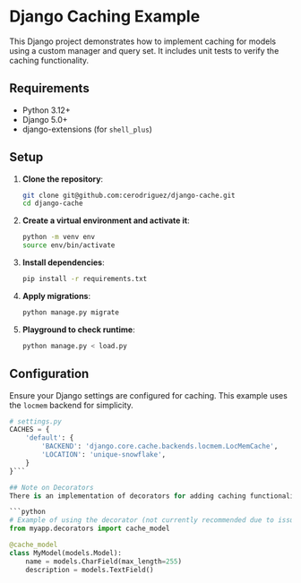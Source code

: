 # Django Caching Example

This Django project demonstrates how to implement caching for models using a custom manager and query set. It includes unit tests to verify the caching functionality.

## Requirements

- Python 3.12+
- Django 5.0+
- django-extensions (for `shell_plus`)

## Setup

1. **Clone the repository**:

    ```sh
    git clone git@github.com:cerodriguez/django-cache.git
    cd django-cache
    ```

2. **Create a virtual environment and activate it**:

    ```sh
    python -m venv env
    source env/bin/activate 
    ```

3. **Install dependencies**:

    ```sh
    pip install -r requirements.txt
    ```

4. **Apply migrations**:

    ```sh
    python manage.py migrate
    ```

5. **Playground to check runtime**:
    ```sh
    python manage.py < load.py
    ```

## Configuration

Ensure your Django settings are configured for caching. This example uses the `locmem` backend for simplicity.

```python
# settings.py
CACHES = {
    'default': {
        'BACKEND': 'django.core.cache.backends.locmem.LocMemCache',
        'LOCATION': 'unique-snowflake',
    }
}```

## Note on Decorators
There is an implementation of decorators for adding caching functionality in foo/decorators.py. However, these decorators are not working well at the moment. 

```python
# Example of using the decorator (not currently recommended due to issues)
from myapp.decorators import cache_model

@cache_model
class MyModel(models.Model):
    name = models.CharField(max_length=255)
    description = models.TextField()
```

